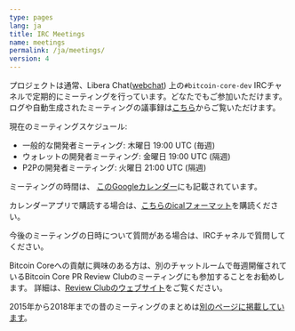 ```yaml
---
type: pages
lang: ja
title: IRC Meetings
name: meetings
permalink: /ja/meetings/
version: 4
---
```

プロジェクトは通常、Libera Chat([webchat][bitcoin-core-dev-IRC-webchat])
上の`#bitcoin-core-dev` IRCチャネルで定期的にミーティングを行っています。どなたでもご参加いただけます。
ログや自動生成されたミーティングの議事録は[こちら][erisian]からご覧いただけます。

現在のミーティングスケジュール:

- 一般的な開発者ミーティング: 木曜日 19:00 UTC (毎週)
- ウォレットの開発者ミーティング: 金曜日 19:00 UTC (隔週)
- P2Pの開発者ミーティング: 火曜日 21:00 UTC (隔週)

ミーティングの時間は、 [このGoogleカレンダー][meeting calendar]にも記載されています。

カレンダーアプリで購読する場合は、[こちらのicalフォーマット][meeting calendar ical]を購読ください。

今後のミーティングの日時について質問がある場合は、IRCチャネルで質問してください。

Bitcoin Coreへの貢献に興味のある方は、別のチャットルームで毎週開催されているBitcoin Core PR Review Clubのミーティングにも参加することをお勧めします。
詳細は、[Review Clubのウェブサイト][review club]をご覧ください。

2015年から2018年までの昔のミーティングのまとめは[別のページに掲載しています][summaries]。

[bitcoin-core-dev-IRC-webchat]: https://web.libera.chat/#bitcoin-core-dev
[erisian]: https://www.erisian.com.au/bitcoin-core-dev/
[meeting calendar]: https://calendar.google.com/calendar?cid=MTFwcXZkZ3BkOTlubGliZjliYTg2MXZ1OHNAZ3JvdXAuY2FsZW5kYXIuZ29vZ2xlLmNvbQ
[meeting calendar ical]: https://calendar.google.com/calendar/ical/11pqvdgpd99nlibf9ba861vu8s%40group.calendar.google.com/public/basic.ics
[review club]: https://bitcoincore.reviews/
[summaries]: /ja/meeting-summaries/
